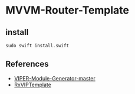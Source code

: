 # MVVM-Router-Template



## install

```swift
sudo swift install.swift
```


## References
- [VIPER-Module-Generator-master](https://github.com/Kaakati/VIPER-Module-Generator)
- [RxVIPTemplate](https://github.com/GeekTree0101/RxVIPTemplate)
